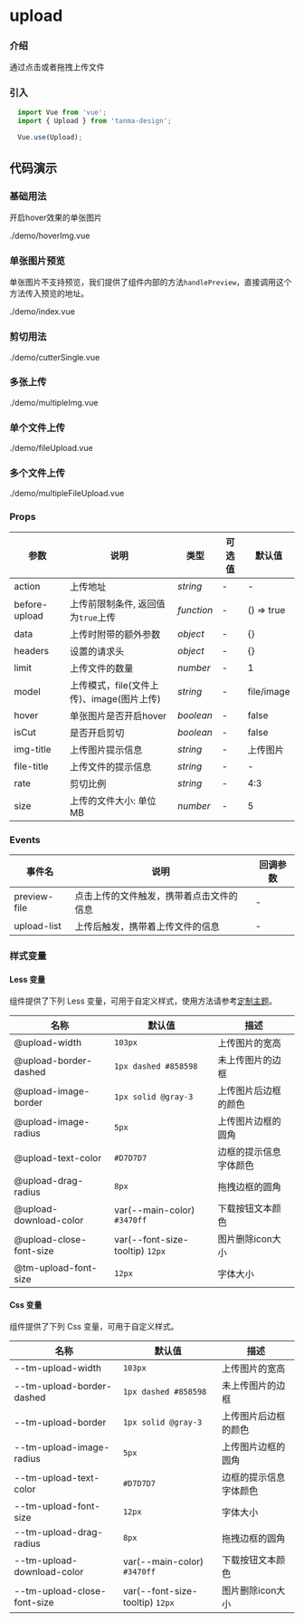 # upload

### 介绍

通过点击或者拖拽上传文件

### 引入

```js
  import Vue from 'vue';
  import { Upload } from 'tanma-design';
  
  Vue.use(Upload);
```

## 代码演示

### 基础用法
开启hover效果的单张图片

<demo-code>./demo/hoverImg.vue</demo-code>

### 单张图片预览

单张图片不支持预览，我们提供了组件内部的方法`handlePreview`，直接调用这个方法传入预览的地址。

<demo-code>./demo/index.vue</demo-code>

### 剪切用法

<demo-code>./demo/cutterSingle.vue</demo-code>

### 多张上传

<demo-code>./demo/multipleImg.vue</demo-code>

### 单个文件上传

<demo-code>./demo/fileUpload.vue</demo-code>

### 多个文件上传

<demo-code>./demo/multipleFileUpload.vue</demo-code>

### Props

参数 | 说明 | 类型 | 可选值 | 默认值
-- | -- | -- | -- | --
action | 上传地址 | _string_ | - | -
before-upload | 上传前限制条件, 返回值为`true`上传 | _function_ | - | () => true
data | 上传时附带的额外参数 | _object_ | - | {}
headers | 设置的请求头 | _object_ | - | {}
limit | 上传文件的数量 | _number_ | - | 1
model | 上传模式，file(文件上传)、image(图片上传) | _string_ | - | file/image
hover | 单张图片是否开启hover | _boolean_ | - | false
isCut | 是否开启剪切 | _boolean_ | - | false
img-title | 上传图片提示信息 | _string_ | - | 上传图片
file-title | 上传文件的提示信息 | _string_ | - | -
rate | 剪切比例 | _string_ | - | 4:3
size | 上传的文件大小: 单位MB | _number_ | - | 5

### Events

事件名 | 说明 | 回调参数
-- | -- | --
preview-file | 点击上传的文件触发，携带着点击文件的信息 | -
upload-list | 上传后触发，携带着上传文件的信息 | -

### 样式变量

#### Less 变量

组件提供了下列 Less 变量，可用于自定义样式，使用方法请参考[定制主题](#/theme)。

名称 | 默认值 | 描述
-- | -- | --
@upload-width | `103px` | 上传图片的宽高
@upload-border-dashed | `1px dashed #858598` | 未上传图片的边框
@upload-image-border | `1px solid @gray-3` | 上传图片后边框的颜色
@upload-image-radius | `5px` | 上传图片边框的圆角
@upload-text-color | `#D7D7D7` | 边框的提示信息字体颜色
@upload-drag-radius | `8px` | 拖拽边框的圆角
@upload-download-color | var(--main-color) `#3470ff` | 下载按钮文本颜色
@upload-close-font-size | var(--font-size-tooltip) `12px` | 图片删除icon大小
@tm-upload-font-size | `12px` | 字体大小

#### Css 变量

组件提供了下列 Css 变量，可用于自定义样式。

名称 | 默认值 | 描述
-- | -- | --
--tm-upload-width | `103px` | 上传图片的宽高
--tm-upload-border-dashed | `1px dashed #858598` | 未上传图片的边框
--tm-upload-border | `1px solid @gray-3` | 上传图片后边框的颜色
--tm-upload-image-radius | `5px` | 上传图片边框的圆角
--tm-upload-text-color | `#D7D7D7` | 边框的提示信息字体颜色
--tm-upload-font-size | `12px` | 字体大小
--tm-upload-drag-radius | `8px` | 拖拽边框的圆角
--tm-upload-download-color | var(--main-color) `#3470ff` | 下载按钮文本颜色
--tm-upload-close-font-size | var(--font-size-tooltip) `12px` | 图片删除icon大小